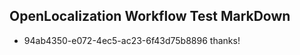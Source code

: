 ## OpenLocalization Workflow Test MarkDown
* 94ab4350-e072-4ec5-ac23-6f43d75b8896 thanks!

<!--HONumber=Aug16_HO3-->


